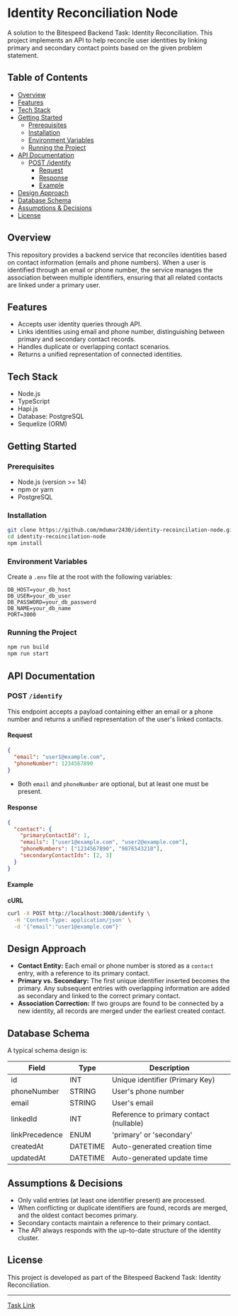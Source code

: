 # Identity Reconciliation Node

A solution to the Bitespeed Backend Task: Identity Reconciliation. This project implements an API to help reconcile user identities by linking primary and secondary contact points based on the given problem statement.

## Table of Contents

- [Overview](#overview)
- [Features](#features)
- [Tech Stack](#tech-stack)
- [Getting Started](#getting-started)
  - [Prerequisites](#prerequisites)
  - [Installation](#installation)
  - [Environment Variables](#environment-variables)
  - [Running the Project](#running-the-project)
- [API Documentation](#api-documentation)
  - [POST /identify](#post-identify)
    - [Request](#request)
    - [Response](#response)
    - [Example](#example)
- [Design Approach](#design-approach)
- [Database Schema](#database-schema)
- [Assumptions & Decisions](#assumptions--decisions)
- [License](#license)

## Overview

This repository provides a backend service that reconciles identities based on contact information (emails and phone numbers). When a user is identified through an email or phone number, the service manages the association between multiple identifiers, ensuring that all related contacts are linked under a primary user.

## Features

- Accepts user identity queries through API.
- Links identities using email and phone number, distinguishing between primary and secondary contact records.
- Handles duplicate or overlapping contact scenarios.
- Returns a unified representation of connected identities.

## Tech Stack

- Node.js
- TypeScript
- Hapi.js
- Database: PostgreSQL
- Sequelize (ORM)

## Getting Started

### Prerequisites

- Node.js (version >= 14)
- npm or yarn
- PostgreSQL

### Installation

```bash
git clone https://github.com/mdumar2430/identity-recoincilation-node.git
cd identity-recoincilation-node
npm install
```

### Environment Variables

Create a `.env` file at the root with the following variables:

```
DB_HOST=your_db_host
DB_USER=your_db_user
DB_PASSWORD=your_db_password
DB_NAME=your_db_name
PORT=3000
```

### Running the Project

```bash
npm run build
npm run start
```

## API Documentation

### POST `/identify`

This endpoint accepts a payload containing either an email or a phone number and returns a unified representation of the user's linked contacts.

#### Request

```json
{
  "email": "user1@example.com",
  "phoneNumber": 1234567890
}
```

- Both `email` and `phoneNumber` are optional, but at least one must be present.

#### Response

```json
{
  "contact": {
    "primaryContactId": 1,
    "emails": ["user1@example.com", "user2@example.com"],
    "phoneNumbers": ["1234567890", "9876543210"],
    "secondaryContactIds": [2, 3]
  }
}
```

#### Example

**cURL**

```bash
curl -X POST http://localhost:3000/identify \
  -H 'Content-Type: application/json' \
  -d '{"email":"user1@example.com"}'
```

## Design Approach

- **Contact Entity:** Each email or phone number is stored as a `contact` entry, with a reference to its primary contact.
- **Primary vs. Secondary:** The first unique identifier inserted becomes the primary. Any subsequent entries with overlapping information are added as secondary and linked to the correct primary contact.
- **Association Correction:** If two groups are found to be connected by a new identity, all records are merged under the earliest created contact.

## Database Schema

A typical schema design is:

| Field            | Type    | Description                                  |
|------------------|---------|----------------------------------------------|
| id               | INT     | Unique identifier (Primary Key)              |
| phoneNumber      | STRING  | User's phone number                          |
| email            | STRING  | User's email                                 |
| linkedId         | INT     | Reference to primary contact (nullable)      |
| linkPrecedence   | ENUM    | 'primary' or 'secondary'                     |
| createdAt        | DATETIME| Auto-generated creation time                 |
| updatedAt        | DATETIME| Auto-generated update time                   |

## Assumptions & Decisions

- Only valid entries (at least one identifier present) are processed.
- When conflicting or duplicate identifiers are found, records are merged, and the oldest contact becomes primary.
- Secondary contacts maintain a reference to their primary contact.
- The API always responds with the up-to-date structure of the identity cluster.

## License

This project is developed as part of the Bitespeed Backend Task: Identity Reconciliation.

---


[Task Link](https://bitespeed.notion.site/Bitespeed-Backend-Task-Identity-Reconciliation-1fb21bb2a930802eb896d4409460375c)
